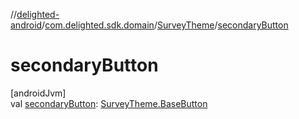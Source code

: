 //[delighted-android](../../../index.md)/[com.delighted.sdk.domain](../index.md)/[SurveyTheme](index.md)/[secondaryButton](secondary-button.md)

# secondaryButton

[androidJvm]\
val [secondaryButton](secondary-button.md): [SurveyTheme.BaseButton](-base-button/index.md)
